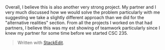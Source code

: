﻿Overall, I believe this is also another very strong project. My partner and I very much discussed how we would solve the problem particularly with me suggesting we take a slightly different approach than we did for the "alternative realities" section. From all the projects I worked on that had partners, I believe this was my est showing of teamwork particularly since I knew my partner for some time before we started CSC 235. 


> Written with [StackEdit](https://stackedit.io/).
